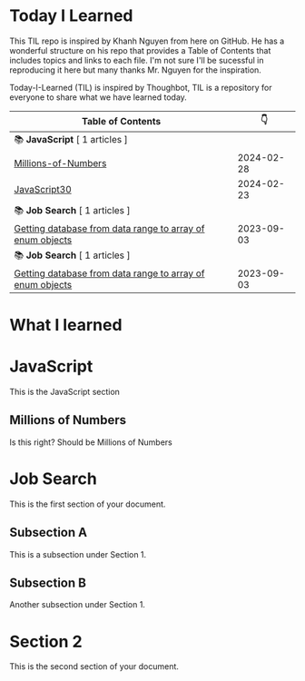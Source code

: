 # Today I Learned

This TIL repo is inspired by Khanh Nguyen from here on GitHub.  He has a wonderful structure on his repo that provides a Table of Contents that includes topics and links to each file.  I'm not sure I'll be sucessful in reproducing it here but many thanks Mr. Nguyen for the inspiration.

Today-I-Learned (TIL) is inspired by Thoughbot, TIL is a repository for everyone to share what we have learned today.



| Table of Contents | :point_down: |
| -------- | -------- |
| :books: **JavaScript** [ 1 articles ] | |
| [Millions-of-Numbers](millions-of-numbers.md) | 2024-02-28 |
| [JavaScript30](#javascript30.md) | 2024-02-23 |
| :books: **Job Search** [ 1 articles ] | |
| [Getting database from data range to array of enum objects](apps-script/getting-database-from-data-range-to-array-of-enum-objects.md) | 2023-09-03 |
| :books: **Job Search** [ 1 articles ] | |
| [Getting database from data range to array of enum objects](apps-script/getting-database-from-data-range-to-array-of-enum-objects.md) | 2023-09-03 |


# What I learned

# JavaScript
This is the JavaScript section
## Millions of Numbers
Is this right? Should be Millions of Numbers








# Job Search
This is the first section of your document.









## Subsection A
This is a subsection under Section 1.

## Subsection B
Another subsection under Section 1.

# Section 2
This is the second section of your document.



